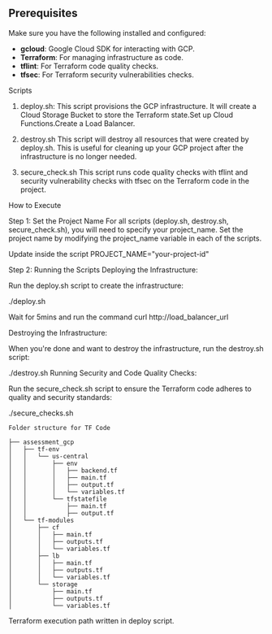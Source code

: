 ## Prerequisites

Make sure you have the following installed and configured:

- **gcloud**: Google Cloud SDK for interacting with GCP.
- **Terraform**: For managing infrastructure as code.
- **tflint**: For Terraform code quality checks.
- **tfsec**: For Terraform security vulnerabilities checks.

Scripts
1. deploy.sh: This script provisions the GCP infrastructure. It will create a Cloud Storage Bucket to store the Terraform state.Set up Cloud Functions.Create a Load Balancer.

2. destroy.sh
This script will destroy all resources that were created by deploy.sh. This is useful for cleaning up your GCP project after the infrastructure is no longer needed.

3. secure_check.sh
This script runs code quality checks with tflint and security vulnerability checks with tfsec on the Terraform code in the project.

How to Execute 

Step 1: Set the Project Name
For all scripts (deploy.sh, destroy.sh, secure_check.sh), you will need to specify your project_name. Set the project name by modifying the project_name variable in each of the scripts.

Update inside the script
PROJECT_NAME="your-project-id"

Step 2: Running the Scripts
Deploying the Infrastructure:

Run the deploy.sh script to create the infrastructure:

./deploy.sh

Wait for 5mins and run the command
curl http://load_balancer_url 

Destroying the Infrastructure:

When you're done and want to destroy the infrastructure, run the destroy.sh script:

./destroy.sh
Running Security and Code Quality Checks:

Run the secure_check.sh script to ensure the Terraform code adheres to quality and security standards:

./secure_checks.sh


```
Folder structure for TF Code

├── assessment_gcp
│   ├── tf-env
│   │   └── us-central
│   │       ├── env
│   │       │   ├── backend.tf
│   │       │   ├── main.tf
│   │       │   ├── output.tf
│   │       │   └── variables.tf
│   │       └── tfstatefile
│   │           ├── main.tf
│   │           ├── output.tf
│   └── tf-modules
│       ├── cf
│       │   ├── main.tf
│       │   ├── outputs.tf
│       │   └── variables.tf
│       ├── lb
│       │   ├── main.tf
│       │   ├── outputs.tf
│       │   └── variables.tf
│       └── storage
│           ├── main.tf
│           ├── outputs.tf
│           └── variables.tf

```
Terraform execution path written in deploy script.

